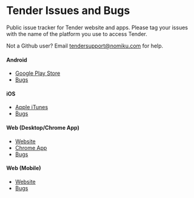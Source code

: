 # Tender Issues and Bugs
Public issue tracker for Tender website and apps. Please tag your issues with the name of the platform you use to access Tender. 

Not a Github user? Email tendersupport@nomiku.com for help.

#### Android
* [Google Play Store](https://play.google.com/store/apps/details?id=com.herokuapp.bse)
* [Bugs](https://github.com/nomiku/Tender-Issues/labels/Android)

#### iOS
* [Apple iTunes](https://itunes.apple.com/us/app/id967097270)
* [Bugs](https://github.com/nomiku/Tender-Issues/labels/iOS)

#### Web (Desktop/Chrome App)
* [Website](http://eattender.com)
* [Chrome App](https://chrome.google.com/webstore/detail/eat-tender-sous-vide-reci/omjliemoeegelmanflcegjepfnaonpap)
* [Bugs](https://github.com/nomiku/Tender-Issues/labels/Desktop)
 
#### Web (Mobile)
* [Website](http://eattender.com)
* [Bugs](https://github.com/nomiku/Tender-Issues/labels/Mobile)
